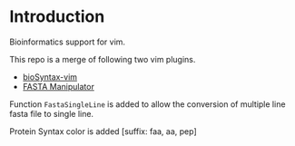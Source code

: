 # Introduction

Bioinformatics support for vim.

This repo is a merge of following two vim plugins.

+ [ bioSyntax-vim ]( https://github.com/bioSyntax/bioSyntax-vim )
+ [ FASTA Manipulator ]( https://github.com/b4winckler/vim-fasta.git )

Function `FastaSingleLine` is added to allow the conversion of multiple line fasta file to single line.

Protein Syntax color is added [suffix: faa, aa, pep]
